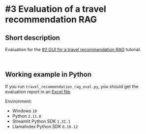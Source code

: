# #3 Evaluation of a travel recommendation RAG

## Short description

Evaluation for the <a href="https://github.com/rokbenko/ai-playground/tree/main/llamaindex-tutorials/2-GUI_travel_recommendation_RAG">#2 GUI for a travel recommendation RAG</a> tutorial.

<br>

## Working example in Python

If you run `travel_recommendation_rag_eval.py`, you should get the evaluation report in an <a href="https://github.com/rokbenko/ai-playground/blob/main/llamaindex-tutorials/3-Eval_travel_recommendation_RAG/eval_report.xlsx">Excel file</a>.

Environment:

- Windows `10`
- Python `3.11.8`
- Streamlit Python SDK `1.31.1`
- LlamaIndex Python SDK `0.10.12`
